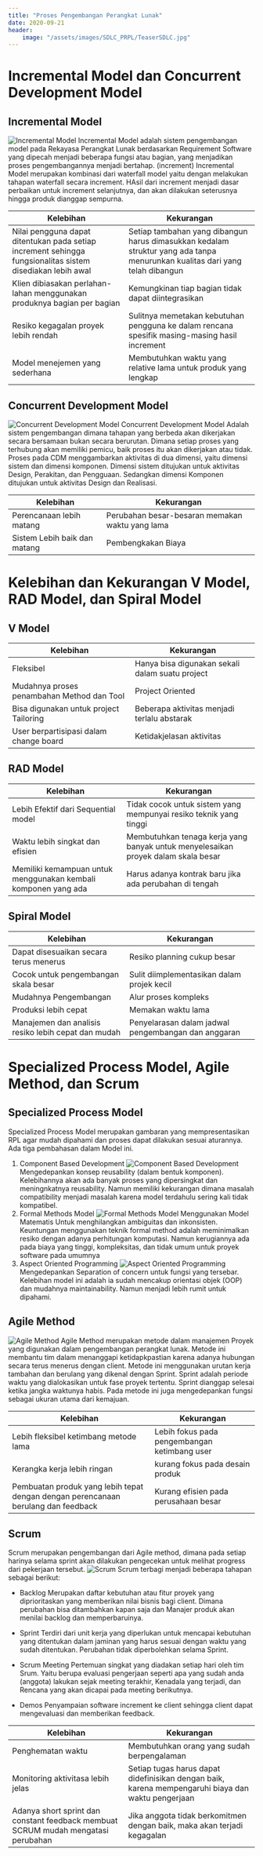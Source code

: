 ```yaml
---
title: "Proses Pengembangan Perangkat Lunak"
date: 2020-09-21
header:
    image: "/assets/images/SDLC_PRPL/TeaserSDLC.jpg"
---
```

# Incremental Model dan Concurrent Development Model

## Incremental Model
![Incremental Model](/assets/images/SDLC_PRPL/IM.png)
Incremental Model adalah sistem pengembangan model pada Rekayasa Perangkat Lunak berdasarkan Requirement Software yang dipecah menjadi beberapa fungsi atau bagian, yang menjadikan proses pengembangannya menjadi bertahap. (increment)
Incremental Model merupakan kombinasi dari waterfall model yaitu dengan melakukan tahapan waterfall secara increment. HAsil dari increment menjadi dasar perbaikan untuk increment selanjutnya, dan akan dilakukan seterusnya hingga produk dianggap sempurna. 

Kelebihan | Kekurangan
------------ | -------------
Nilai pengguna dapat ditentukan pada setiap increment sehingga fungsionalitas sistem disediakan lebih awal | Setiap tambahan yang dibangun harus dimasukkan kedalam struktur yang ada tanpa menurunkan kualitas dari yang telah dibangun
Klien dibiasakan perlahan-lahan menggunakan produknya bagian per bagian | Kemungkinan tiap bagian tidak dapat diintegrasikan
Resiko kegagalan proyek lebih rendah | Sulitnya memetakan kebutuhan pengguna ke dalam rencana spesifik masing-masing hasil increment
Model menejemen yang sederhana | Membutuhkan waktu yang relative lama untuk produk yang lengkap 

## Concurrent Development Model
![Concurrent Development Model](/assets/images/SDLC_PRPL/CDM.png)
Concurrent Development Model Adalah sistem pengembangan dimana tahapan yang berbeda akan dikerjakan secara bersamaan bukan secara berurutan. Dimana setiap proses yang terhubung akan memiliki pemicu, baik proses itu akan dikerjakan atau tidak. 
Proses pada CDM menggambarkan aktivitas di dua dimensi, yaitu dimensi sistem dan dimensi komponen. Dimensi sistem ditujukan untuk aktivitas Design, Perakitan, dan Pengguaan. Sedangkan dimensi Komponen ditujukan untuk aktivitas Design dan Realisasi.

Kelebihan | Kekurangan
------------ | -------------
Perencanaan lebih matang | Perubahan besar-besaran memakan waktu yang lama
Sistem Lebih baik dan matang | Pembengkakan Biaya
#
#
#
#
# Kelebihan dan Kekurangan V Model, RAD Model, dan Spiral Model

## V Model

Kelebihan | Kekurangan
------------ | -------------
Fleksibel | Hanya bisa digunakan sekali dalam suatu project
Mudahnya proses penambahan Method dan Tool | Project Oriented
Bisa digunakan untuk project Tailoring | Beberapa aktivitas menjadi terlalu abstarak
User berpartisipasi dalam change board | Ketidakjelasan aktivitas

## RAD Model

Kelebihan | Kekurangan
------------ | -------------
Lebih Efektif dari Sequential model | Tidak cocok untuk sistem yang mempunyai resiko teknik yang tinggi
Waktu lebih singkat dan efisien | Membutuhkan tenaga kerja yang banyak untuk menyelesaikan proyek dalam skala besar
Memiliki kemampuan untuk menggunakan kembali komponen yang ada | Harus adanya kontrak baru jika ada perubahan di tengah

## Spiral Model

Kelebihan | Kekurangan
------------ | -------------
Dapat disesuaikan secara terus menerus | Resiko planning cukup besar
Cocok untuk pengembangan skala besar | Sulit diimplementasikan dalam projek kecil
Mudahnya Pengembangan | Alur proses kompleks
Produksi lebih cepat | Memakan waktu lama
Manajemen dan analisis resiko lebih cepat dan mudah | Penyelarasan dalam jadwal pengembangan dan anggaran
#
#
#
#
# Specialized Process Model, Agile Method, dan Scrum

## Specialized Process Model
Specialized Process Model merupakan gambaran yang mempresentasikan RPL agar mudah dipahami dan proses dapat dilakukan sesuai aturannya. Ada tiga pembahasan dalam Model ini.
1. Component Based Development
![Component Based Development](/assets/images/SDLC_PRPL/CBD.png)
Mengedepankan konsep reusability (dalam bentuk komponen). Kelebihannya akan ada banyak proses yang dipersingkat dan meningnkatnya reusability. Namun memiliki kekurangan dimana masalah compatibility menjadi masalah karena model terdahulu sering kali tidak kompatibel.
2. Formal Methods Model
![Formal Methods Model](/assets/images/SDLC_PRPL/FMM.png)
Menggunakan Model Matematis Untuk menghilangkan ambiguitas dan inkonsisten. Keuntungan menggunakan teknik formal method adalah meminimalkan resiko dengan adanya perhitungan komputasi. Namun kerugiannya ada pada biaya yang tinggi, kompleksitas, dan tidak umum untuk proyek software pada umumnya
3. Aspect Oriented Programming
![Aspect Oriented Programming](/assets/images/SDLC_PRPL/AOP.jpg)
Mengedepankan Separation of concern untuk fungsi yang tersebar. Kelebihan model ini adalah ia sudah mencakup orientasi objek (OOP) dan mudahnya maintainability. Namun menjadi lebih rumit untuk dipahami.

## Agile Method
![Agile Method](/assets/images/SDLC_PRPL/Agile.jpg)
Agile Method merupakan metode dalam manajemen Proyek yang digunakan dalam pengembangan perangkat lunak. Metode ini membantu tim dalam menanggapi ketidapkpastian karena adanya hubungan secara terus menerus dengan client. Metode ini menggunakan urutan kerja tambahan dan berulang yang dikenal dengan Sprint. 
Sprint adalah periode waktu yang dialokasikan untuk fase proyek tertentu. Sprint dianggap selesai ketika jangka waktunya habis. Pada metode ini juga mengedepankan fungsi sebagai ukuran utama dari kemajuan. 

Kelebihan | Kekurangan
------------ | -------------
Lebih fleksibel ketimbang metode lama | Lebih fokus pada pengembangan ketimbang user
Kerangka kerja lebih ringan | kurang fokus pada desain produk
Pembuatan produk yang lebih tepat dengan dengan perencanaan berulang dan feedback | Kurang efisien pada perusahaan besar

## Scrum
Scrum merupakan pengembangan dari Agile method, dimana pada setiap harinya selama sprint akan dilakukan pengecekan untuk melihat progress dari pekerjaan tersebut. 
![Scrum](/assets/images/SDLC_PRPL/Scrum.jpg)
Scrum terbagi menjadi beberapa tahapan sebagai berikut:
- Backlog
Merupakan daftar kebutuhan atau fitur proyek yang diprioritaskan yang memberikan nilai bisnis bagi client. Dimana perubahan bisa ditambahkan kapan saja dan Manajer produk akan menilai backlog dan memperbaruinya.
- Sprint
Terdiri dari unit kerja yang diperlukan untuk mencapai kebutuhan yang ditentukan dalam jaminan yang harus sesuai dengan waktu yang sudah ditentukan. Perubahan tidak diperbolehkan selama Sprint.
- Scrum Meeting
Pertemuan singkat yang diadakan setiap hari oleh tim Srum. Yaitu berupa evaluasi pengerjaan seperti apa yang sudah anda (anggota) lakukan sejak meeting terakhir, Kenadala yang terjadi, dan Rencana yang akan dicapai pada meeting berikutnya.

- Demos 
Penyampaian software increment ke client sehingga client dapat mengevaluasi dan memberikan feedback.

Kelebihan | Kekurangan
------------ | -------------
Penghematan waktu | Membutuhkan orang yang sudah berpengalaman
Monitoring aktivitasa lebih jelas |  Setiap tugas harus dapat didefinisikan dengan baik, karena mempengaruhi biaya dan waktu pengerjaan
Adanya short sprint dan constant feedback membuat SCRUM mudah mengatasi perubahan | Jika anggota tidak berkomitmen dengan baik, maka akan terjadi kegagalan

